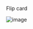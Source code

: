 Flip card

![image](https://github.com/KakRei/flip-card-ra/assets/132748359/66a4d0c0-4acb-40db-8a4a-dabd8375e1ea)
